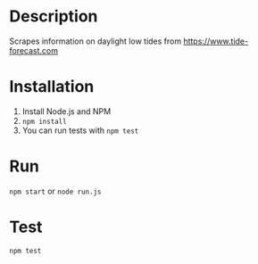 # Description
Scrapes information on daylight low tides from https://www.tide-forecast.com

# Installation
1. Install Node.js and NPM  
2. `npm install`  
3. You can run tests with `npm test`

# Run
`npm start` or `node run.js`

# Test
`npm test`
